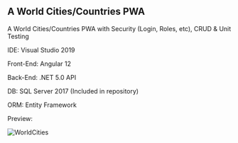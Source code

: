 A World Cities/Countries PWA
-
A World Cities/Countries PWA with Security (Login, Roles, etc), CRUD & Unit Testing 

IDE: Visual Studio 2019

Front-End: Angular 12 

Back-End: .NET 5.0 API

DB: SQL Server 2017 (Included in repository)

ORM: Entity Framework

Preview:

![WorldCities](https://user-images.githubusercontent.com/85239081/137648216-450e94ae-724f-4a5a-afe7-a4cd2a1dc16f.PNG)


